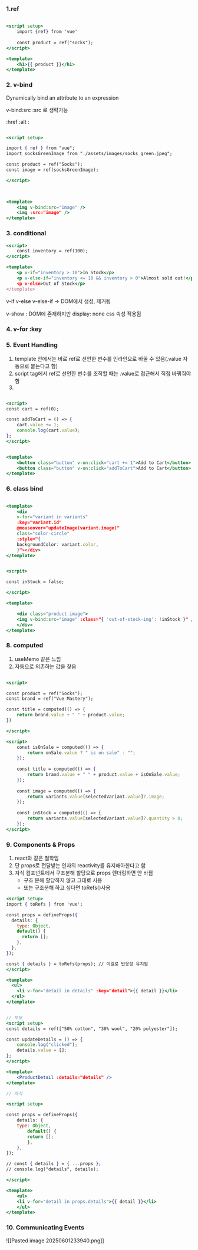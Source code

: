 

### 1.ref
```jsx

<script setup>
	import {ref} from 'vue'
	
	const product = ref("socks");
</script>

<template>
	<h1>{{ product }}</h1>
</template>


```

### 2. v-bind
Dynamically bind an attribute to an expression

v-bind:src
:src 로 생략가능

:href
:alt
:

```jsx

<script setup>

import { ref } from "vue";
import socksGreenImage from "./assets/images/socks_green.jpeg";

const product = ref("Socks");
const image = ref(socksGreenImage);

</script>

  

<template>
	<img v-bind:src="image" />
	<img :src="image" />
</template>

```



### 3. conditional


```jsx
<script>
	const inventory = ref(100);
</script>

<template>
	<p v-if="inventory > 10">In Stock</p>
	<p v-else-if="inventory <= 10 && inventory > 0">Almost sold out!</p
	<p v-else>Out of Stock</p>
</template>


```


v-if
v-else
v-else-if
-> DOM에서 생성, 제거됨

v-show : DOM에 존재하지만 display: none css 속성 적용됨

### 4. v-for :key

### 5. Event Handling


1. template 안에서는 바로 ref로 선언한 변수를 인라인으로 바꿀 수 있음(.value 자동으로 붙는다고 함)
2. script tag에서 ref로 선언한 변수를 조작할 때는 .value로 접근해서 직접 바꿔줘야함
3. 


``` jsx

<script>
const cart = ref(0);

const addToCart = () => {	
	cart.value += 1;
	console.log(cart.value);
};
</script>


<template>
	<button class="button" v-on:click="cart += 1">Add to Cart</button>
	<button class="button" v-on:click="addToCart">Add to Cart</button>
</template>

```

### 6. class bind

```jsx

<template>
	<div
	v-for="variant in variants"
	:key="variant.id"
	@mouseover="updateImage(variant.image)"
	class="color-circle"
	:style="{
	backgroundColor: variant.color,
	}"></div>
</template>

```


```jsx

<scrpit>

const inStock = false;

</script>

<template>

	<div class="product-image">
	<img v-bind:src="image" :class="{ 'out-of-stock-img': !inStock }" />
	</div>
</template>


```

### 8. computed
1. useMemo 같은 느낌
2. 자동으로 의존하는 값을 찾음

```jsx

<script>

const product = ref("Socks");
const brand = ref("Vue Mastery");

const title = computed(() => {
	return brand.value + " " + product.value;
})

</script>

<script>
	const isOnSale = computed(() => {
		return onSale.value ? " is on sale" : "";
	});
	
	const title = computed(() => {
		return brand.value + " " + product.value + isOnSale.value;
	});
	
	const image = computed(() => {
		return variants.value[selectedVariant.value]?.image;
	});
	
	const inStock = computed(() => {
		return variants.value[selectedVariant.value]?.quantity > 0;
	});
</script>


```

### 9. Components & Props
1. react와 같은 철학임
2. 단 props로 전달받는 인자의 reactivity를 유지해아한다고 함
3. 자식 컴포넌트에서 구조분해 할당으로 props 렌더링하면 안 바뀜
   - 구조 분해 할당하지 않고 그대로 사용
   -  또는 구조분해 하고 싶다면 toRefs()사용

```jsx
<script setup>
import { toRefs } from 'vue';

const props = defineProps({
  details: {
    type: Object,
    default() {
      return [];
    },
  },
});

const { details } = toRefs(props); // 이걸로 반응성 유지됨
</script>

<template>
  <ul>
    <li v-for="detail in details" :key="detail">{{ detail }}</li>
  </ul>
</template>
```


```jsx

// 부모
<script setup>
const details = ref(["50% cotton", "30% wool", "20% polyester"]);

const updateDetails = () => {
	console.log("clicked");
	details.value = [];
};
</script>

<template>
	<ProductDetail :details="details" />
</template>

// 자식

<script setup>

const props = defineProps({
	details: {
	type: Object,
		default() {
		return [];
		},
	},
});

// const { details } = { ...props };
// console.log("details", details);

</script>

<template>
	<ul>
	<li v-for="detail in props.details">{{ detail }}</li>
	</ul>
</template>

```

### 10. Communicating Events

![[Pasted image 20250601233940.png]]

```jsx



```